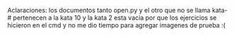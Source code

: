 Aclaraciones:
los documentos tanto open.py y el otro que no se llama kata-# pertenecen a la kata 10 y la kata 2 esta vacia por que los ejercicios se hicieron en el cmd y no me dio tiempo para agregar imagenes de prueba :(

